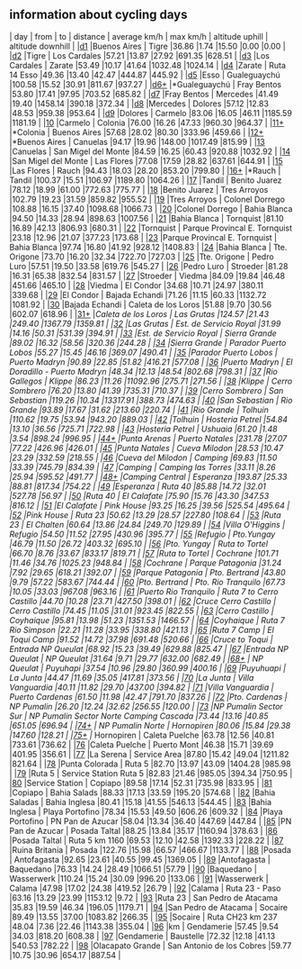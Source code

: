 
## information about cycling days 

| day | from | to | distance | average km/h | max km/h | altitude uphill | altitude downhill |
|[d1](http://www.latinamerica.bike/track/dd1en) |Buenos Aires | Tigre |36.86 |1.74 |15.50 |0.00 |0.00 |
|[d2](http://www.latinamerica.bike/track/dd2en) |Tigre | Los Cardales |57.21 |13.87 |27.92 |691.35 |628.51 |
|[d3](http://www.latinamerica.bike/track/dd3en) |Los Cardales | Zarate |53.49 |10.17 |41.64 |1032.48 |1024.14 |
|[d4](http://www.latinamerica.bike/track/dd4en) |Zarate | Ruta 14 Esso |49.36 |13.40 |42.47 |444.87 |445.92 |
|[d5](http://www.latinamerica.bike/track/dd5en) |Esso | Gualeguaychú |100.58 |15.52 |30.91 |811.67 |937.27 |
|[d6+](http://www.latinamerica.bike/track/dd6en) |*Gualeguaychú | Fray Bentos |53.80 |17.41 |97.95 |703.52 |685.82 |
|[d7](http://www.latinamerica.bike/track/dd7en) |Fray Bentos | Mercedes |41.49 |19.40 |1458.14 |390.18 |372.34 |
|[d8](http://www.latinamerica.bike/track/dd8en) |Mercedes | Dolores |57.12 |12.83 |48.53 |959.38 |953.64 |
|[d9](http://www.latinamerica.bike/track/dd9en) |Dolores | Carmelo |83.06 |16.05 |46.11 |1185.59 |1181.19 |
|[10](http://www.latinamerica.bike/track/d10en) |Carmelo | Colonia |76.00 |16.26 |47.33 |960.30 |964.37 |
|[11+](http://www.latinamerica.bike/track/d11en) |*Colonia | Buenos Aires |57.68 |28.02 |80.30 |333.96 |459.66 |
|[12+](http://www.latinamerica.bike/track/d12en) |*Buenos Aires | Canuelas |94.17 |19.96 |148.00 |1017.49 |815.99 |
|[13](http://www.latinamerica.bike/track/d13en) |Canuelas | San Migel del Monte |84.59 |16.25 |60.43 |920.88 |1032.92 |
|[14](http://www.latinamerica.bike/track/d14en) |San Migel del Monte | Las Flores |77.08 |17.59 |28.82 |637.61 |644.91 |
|[15](http://www.latinamerica.bike/track/d15en) |Las Flores | Rauch |94.43 |18.03 |28.20 |853.20 |799.80 |
|[16+](http://www.latinamerica.bike/track/d16en) |*Rauch | Tandil |100.37 |15.51 |106.97 |1189.80 |1064.26 |
|[17](http://www.latinamerica.bike/track/d17en) |Tandil | Benito Juarez |78.12 |18.99 |61.00 |772.63 |775.77 |
|[18](http://www.latinamerica.bike/track/d18en) |Benito Juarez | Tres Arroyos |102.79 |19.23 |31.59 |859.82 |955.52 |
|[19](http://www.latinamerica.bike/track/d19en) |Tres Arroyos | Colonel Dorrego |108.88 |16.15 |37.40 |1098.68 |1066.73 |
|[20](http://www.latinamerica.bike/track/d20en) |Colonel Dorrego | Bahia Blanca |94.50 |14.33 |28.94 |898.63 |1007.56 |
|[21](http://www.latinamerica.bike/track/d21en) |Bahia Blanca | Tornquist |81.10 |16.89 |42.13 |806.93 |680.31 |
|[22](http://www.latinamerica.bike/track/d22en) |Tornquist | Parque Provincal E. Tornquist |23.18 |12.96 |21.07 |377.23 |173.68 |
|[23](http://www.latinamerica.bike/track/d23en) |Parque Provincal E. Tornquist | Bahia Blanca |97.74 |16.80 |41.92 |928.12 |1408.83 |
|[24](http://www.latinamerica.bike/track/d24en) |Bahia Blanca | Tte. Origone |73.70 |16.20 |32.34 |722.70 |727.03 |
|[25](http://www.latinamerica.bike/track/d25en) |Tte. Origone | Pedro Luro |57.51 |19.50 |33.58 |619.76 |545.27 |
|[26](http://www.latinamerica.bike/track/d26en) |Pedro Luro | Stroeder |81.28 |16.31 |65.38 |832.54 |831.57 |
|[27](http://www.latinamerica.bike/track/d27en) |Stroeder | Viedma |84.09 |19.84 |46.48 |451.66 |465.10 |
|[28](http://www.latinamerica.bike/track/d28en) |Viedma | El Condor |34.68 |10.71 |24.97 |380.11 |339.68 |
|[29](http://www.latinamerica.bike/track/d29en) |El Condor | Bajada Echandi |71.26 |11.15 |60.33 |1132.72 |1081.92 |
|[30](http://www.latinamerica.bike/track/d30en) |Bajada Echandi | Caleta de los Loros |51.88 |9.70 |30.56 |602.07 |618.96 |
|[31+](http://www.latinamerica.bike/track/d31en) |*Caleta de los Loros | Las Grutas |124.57 |21.43 |249.40 |1367.79 |1359.81 |
|[32](http://www.latinamerica.bike/track/d32en) |Las Grutas | Est. de Servicio Royal |31.99 |14.16 |50.31 |531.39 |394.91 |
|[33](http://www.latinamerica.bike/track/d33en) |Est. de Servicio Royal | Sierra Grande |89.02 |16.32 |58.56 |320.36 |244.28 |
|[34](http://www.latinamerica.bike/track/d34en) |Sierra Grande | Parador Puerto Lobos |55.27 |15.45 |46.16 |369.07 |490.41 |
|[35](http://www.latinamerica.bike/track/d35en) |Parador Puerto Lobos | Puerto Madryn |90.89 |22.85 |51.82 |416.21 |577.08 |
|[36](http://www.latinamerica.bike/track/d36en) |Puerto Madryn | El Doradillo - Puerto Madryn |48.34 |12.13 |48.54 |802.68 |798.31 |
|[37](http://www.latinamerica.bike/track/d37en) |Rio Gallegos | Klippe |86.23 |11.26 |11092.96 |275.71 |271.56 |
|[38](http://www.latinamerica.bike/track/d38en) |Klippe | Cerro Sombrero |76.20 |13.80 |41.39 |735.31 |710.37 |
|[39](http://www.latinamerica.bike/track/d39en) |Cerro Sombrero | San Sebastian |119.26 |10.34 |13317.91 |388.73 |474.63 |
|[40](http://www.latinamerica.bike/track/d40en) |San Sebastian | Rio Grande |93.89 |17.67 |31.62 |213.60 |220.74 |
|[41](http://www.latinamerica.bike/track/d41en) |Rio Grande | Tolhuin |110.62 |19.75 |53.94 |943.20 |889.03 |
|[42](http://www.latinamerica.bike/track/d42en) |Tolhuin | Hosteria Petrel |54.84 |13.10 |36.56 |725.71 |722.98 |
|[43](http://www.latinamerica.bike/track/d43en) |Hosteria Petrel | Ushuaia |61.20 |1.48 |3.54 |898.24 |996.95 |
|[44+](http://www.latinamerica.bike/track/d44en) |*Punta Arenas | Puerto Natales |231.78 |27.07 |77.22 |426.96 |426.01 |
|[45](http://www.latinamerica.bike/track/d45en) |Punta Natales | Cueva Milodon |28.53 |10.47 |23.29 |332.59 |218.55 |
|[46](http://www.latinamerica.bike/track/d46en) |Cueva del Milodon | Camping |69.83 |11.50 |33.39 |745.79 |834.39 |
|[47](http://www.latinamerica.bike/track/d47en) |Camping | Camping las Torres |33.11 |8.26 |25.94 |595.52 |491.77 |
|[48+](http://www.latinamerica.bike/track/d48en) |*Camping Central | Esperanza |193.87 |25.33 |88.81 |817.34 |754.22 |
|[49](http://www.latinamerica.bike/track/d49en) |Esperanza | Ruta 40 |85.88 |14.72 |32.01 |527.78 |56.97 |
|[50](http://www.latinamerica.bike/track/d50en) |Ruta 40 | El Calafate |75.90 |15.76 |43.30 |347.53 |816.12 |
|[51](http://www.latinamerica.bike/track/d51en) |El Calafate | Pink House |93.25 |16.25 |39.56 |525.54 |495.64 |
|[52](http://www.latinamerica.bike/track/d52en) |Pink House | Ruta 23 |50.62 |13.29 |28.57 |227.80 |108.64 |
|[53](http://www.latinamerica.bike/track/d53en) |Ruta 23 | El Chalten |60.64 |13.86 |24.84 |249.70 |129.89 |
|[54](http://www.latinamerica.bike/track/d54en) |Villa O'Higgins | Refugio |54.50 |11.52 |27.95 |430.96 |395.77 |
|[55](http://www.latinamerica.bike/track/d55en) |Refugio | Pto.Yungay |46.79 |11.50 |26.72 |403.32 |695.10 |
|[56](http://www.latinamerica.bike/track/d56en) |Pto. Yungay | Ruta to Tortel |66.70 |8.76 |33.67 |833.17 |819.71 |
|[57](http://www.latinamerica.bike/track/d57en) |Ruta to Tortel | Cochrane |101.71 |11.46 |34.76 |1025.23 |948.84 |
|[58](http://www.latinamerica.bike/track/d58en) |Cochrane | Parque Patagonia |31.24 |7.92 |29.65 |618.21 |392.07 |
|[59](http://www.latinamerica.bike/track/d59en) |Parque Patagonia | Pto. Bertrand |43.80 |9.79 |57.22 |583.67 |744.44 |
|[60](http://www.latinamerica.bike/track/d60en) |Pto. Bertrand | Pto. Rio Tranquilo |67.73 |10.05 |33.03 |967.08 |963.16 |
|[61](http://www.latinamerica.bike/track/d61en) |Puerto Rio Tranquilo | Ruta 7 to Cerro Castillo |44.70 |10.28 |23.71 |427.50 |398.01 |
|[62](http://www.latinamerica.bike/track/d62en) |Cruce Cerro Castillo | Cerro Castillo |74.45 |11.05 |31.01 |923.45 |822.55 |
|[63](http://www.latinamerica.bike/track/d63en) |Cerro Castillo | Coyhaique |95.81 |13.98 |51.23 |1351.53 |1466.57 |
|[64](http://www.latinamerica.bike/track/d64en) |Coyhaique | Ruta 7 Rio Simpson |22.21 |11.28 |33.95 |338.80 |421.13 |
|[65](http://www.latinamerica.bike/track/d65en) |Ruta 7 Camp | El Toqui Camp |91.52 |14.72 |37.98 |691.48 |520.66 |
|[66](http://www.latinamerica.bike/track/d66en) |Cruce to Toqui | Entrada NP Queulat |68.92 |15.23 |39.49 |629.88 |825.47 |
|[67](http://www.latinamerica.bike/track/d67en) |Entrada NP Queulat | NP Queulat |31.64 |9.71 |29.77 |632.00 |682.49 |
|[68+](http://www.latinamerica.bike/track/d68en) |* NP Queulat | Puyuhapi |37.54 |10.96 |29.80 |360.99 |400.16 |
|[69](http://www.latinamerica.bike/track/d69en) |Puyuhuapi | La Junta |44.47 |11.69 |35.05 |417.81 |373.56 |
|[70](http://www.latinamerica.bike/track/d70en) |La Junta | Villa Vanguardia |40.11 |11.82 |29.70 |437.00 |394.82 |
|[71](http://www.latinamerica.bike/track/d71en) |Villa Vanguardia | Puerto Cardenas |61.50 |11.98 |42.47 |791.70 |837.26 |
|[72](http://www.latinamerica.bike/track/d72en) |Pto. Cardenas | NP Pumalin |26.20 |12.24 |32.62 |256.55 |120.00 |
|[73](http://www.latinamerica.bike/track/d73en) |NP Pumalin Sector Sur | NP Pumalin Sector Norte Camping Cascada |73.44 |13.16 |40.85 |651.05 |696.94 |
|[74+](http://www.latinamerica.bike/track/d74en) |* NP Pumalin Norte | Hornopiren |80.06 |15.84 |29.38 |147.60 |128.21 |
|[75+](http://www.latinamerica.bike/track/d75en) |* Hornopiren | Caleta Puelche |63.78 |12.56 |40.81 |733.61 |736.62 |
|[76](http://www.latinamerica.bike/track/d76en) |Caleta Puelche | Puerto Mont |46.38 |15.71 |39.69 |401.95 |356.61 |
|[77](http://www.latinamerica.bike/track/d77en) |La Serena | Service Area |87.80 |15.42 |49.04 |1211.82 |821.64 |
|[78](http://www.latinamerica.bike/track/d78en) |Punta Colorada | Ruta 5 |82.70 |13.97 |43.09 |1404.28 |985.98 |
|[79](http://www.latinamerica.bike/track/d79en) |Ruta 5 | Service Station Ruta 5 |82.83 |21.46 |985.05 |394.34 |750.95 |
|[80](http://www.latinamerica.bike/track/d80en) |Service Station | Copiapo |89.58 |17.14 |52.31 |735.98 |833.95 |
|[81](http://www.latinamerica.bike/track/d81en) |Copiapo | Bahia Salads |88.33 |17.13 |33.59 |195.20 |574.68 |
|[82](http://www.latinamerica.bike/track/d82en) |Bahia Saladas | Bahia Inglesa |80.41 |15.18 |41.55 |546.13 |544.45 |
|[83](http://www.latinamerica.bike/track/d83en) |Bahia Inglesa | Playa Portofino |78.34 |15.53 |49.50 |606.26 |609.32 |
|[84](http://www.latinamerica.bike/track/d84en) |Playa Portofino | PN Pan de Azucar |58.04 |13.34 |36.40 |447.69 |447.84 |
|[85](http://www.latinamerica.bike/track/d85en) |PN Pan de Azucar | Posada Taltal |88.25 |13.84 |35.17 |1160.94 |378.63 |
|[86](http://www.latinamerica.bike/track/d86en) |Posada Taltal | Ruta 5 km 1160 |69.53 |12.10 |42.58 |1392.33 |228.22 |
|[87](http://www.latinamerica.bike/track/d87en) |Ruina Britania | Posada |122.76 |15.98 |66.57 |466.67 |1133.77 |
|[88](http://www.latinamerica.bike/track/d88en) |Posada | Antofagasta |92.65 |23.61 |40.55 |99.45 |1369.05 |
|[89](http://www.latinamerica.bike/track/d89en) |Antofagasta | Baquedano |76.33 |14.24 |28.49 |1066.51 |57.79 |
|[90](http://www.latinamerica.bike/track/d90en) |Baquedano | Wasserwerk |110.24 |15.24 |30.09 |996.20 |133.06 |
|[91](http://www.latinamerica.bike/track/d91en) |Wasserwerk | Calama |47.98 |17.02 |24.38 |419.52 |26.79 |
|[92](http://www.latinamerica.bike/track/d92en) |Calama | Ruta 23 - Paso |63.16 |13.29 |23.99 |1153.12 |9.72 |
|[93](http://www.latinamerica.bike/track/d93en) |Ruta 23 | San Pedro de Atacama |35.83 |19.59 |46.34 |196.05 |1179.71 |
|[94](http://www.latinamerica.bike/track/d94en) |San Pedro de Atacama | Socaire |89.49 |13.55 |37.00 |1083.82 |266.35 |
|[95](http://www.latinamerica.bike/track/d95en) |Socaire | Ruta CH23 km 237 |48.04 |7.36 |22.46 |1143.38 |355.04 |
|[96](http://www.latinamerica.bike/track/d96en) |km | Gendamerie |57.45 |9.54 |34.03 |818.20 |608.38 |
|[97](http://www.latinamerica.bike/track/d97en) |Gendamerie | Baustelle |72.32 |12.18 |41.13 |540.53 |782.22 |
|[98](http://www.latinamerica.bike/track/d98en) |Olacapato Grande | San Antonio de los Cobres |59.77 |10.75 |30.96 |654.17 |887.54 |
